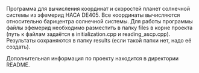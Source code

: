 Программа для вычисления координат и скоростей планет солнечной системы из эфемерид НАСА DE405. Все координаты вычисляются относительно барицентра солнечной системы.
Для работы программы файлы эфемерид необходимо разместить в папку files в корне проекта (путь к файлам задаётся в initialization.cpp и reading_ascp.cpp). Результаты сохраняются в папку results (если такой папки нет, надо её создать).

Дополнительная информация по проекту находится в директории README.
